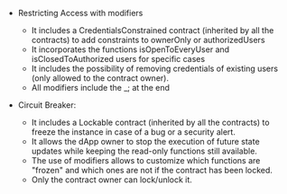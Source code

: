 * Restricting Access with modifiers
    * It includes a CredentialsConstrained contract (inherited by all the contracts) to add constraints to ownerOnly or authorizedUsers
    * It incorporates the functions isOpenToEveryUser and isClosedToAuthorized users for specific cases
    * It includes the possibility of removing credentials of existing users (only allowed to the contract owner).
    * All modifiers include the _; at the end


* Circuit Breaker:
    * It includes a Lockable contract (inherited by all the contracts) to freeze the instance in case of a bug or a security alert.
    * It allows the dApp owner to stop the execution of future state updates while keeping the read-only functions still available.
    * The use of modifiers allows to customize which functions are "frozen" and which ones are not if the contract has been locked.
    * Only the contract owner can lock/unlock it.
